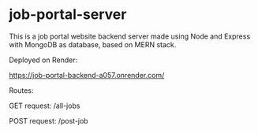 # job-portal-server
This is a job portal website backend server made using Node and Express with MongoDB as database, based on MERN stack.

Deployed on Render:

https://job-portal-backend-a057.onrender.com/

Routes:

GET request: /all-jobs

POST request: /post-job
